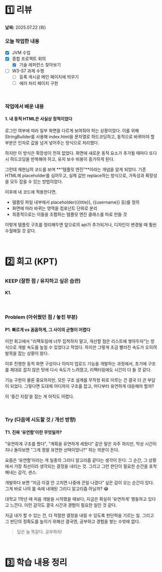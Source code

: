 # 1️⃣ 리뷰
**날짜:** 2025.07.22 (화)

### 오늘 작업한 내용

- [x] JVM 수업
- [x] 종합 프로젝트 회의
  - [x] 기술 레퍼런스 찾아보기 
- [ ] W3-S7 과제 수행
    - [ ] 등록 게시글 메인 페이지에 띄우기
    - [ ] 에러 처리 페이지 구현
<br/>

### 작업에서 배운 내용

#### 1. 내 동적 HTML은 사실상 정적이었다

로그인 여부에 따라 일부 화면을 다르게 보여줘야 하는 상황이었다.
이를 위해 StringBuilder를 사용해 index.html을 문자열로 하드코딩하고, 동적으로 바뀌어야 할 부분은 인자로 값을 넘겨 넣어주는 방식으로 처리했다.

하지만 이 방식은 확장성이 전혀 없었다.
화면에 새로운 동적 요소가 추가될 때마다 또다시 하드코딩을 반복해야 하고,
유지 보수 비용이 증가하게 된다.

그런데 재현님의 코드를 보며 **“템플릿 엔진”**이라는 개념을 알게 되었다.
기존 HTML에 placeholder를 심어두고, 실제 값만 replace하는 방식으로,
가독성과 확장성을 모두 잡을 수 있는 방법이었다.

이후에 내 코드에 적용한다면,
- 템플릿 파일 내부에서 placeholder({{title}}, {{username}} 등)를 정의
- 화면에 따라 바뀌는 영역을 컴포넌트 단위로 분리
- 최종적으로는 이들을 조합하는 템플릿 엔진 클래스를 따로 만들 것

이렇게 템플릿 구조를 정리해두면 앞으로의 api가 추가되거나, 디자인이 변경될 때 훨씬 수월해질 것 같다.

<br/>

#  2️⃣ 회고 (KPT)

### KEEP (잘한 점 / 유지하고 싶은 습관)

#### K1. 

<br/>

### Problem (아쉬웠던 점 / 놓친 부분)

#### P1. 빠르게 vs 꼼꼼하게, 그 사이의 균형이 어렵다

이전 회고에서 "리팩토링에 너무 집착하지 말고, 개선할 점은 리스트에 쌓아두자"는 방식으로 개발 속도를 높일 수 있었다고 적었다.
하지만 그렇게 조금 빨라진 속도가 오히려 발목을 잡는 상황이 왔다.

이후 진행한 동적 화면 구성이나 이미지 업로드 기능을 개발하는 과정에서,
초기에 구조를 제대로 잡지 않은 탓에 다시 속도가 느려졌고, 리팩터링에도 시간이 더 들 것 같다.

기능 구현이 물론 중요하지만, 모든 구조 설계를 무작정 뒤로 미루는 건 결국 더 큰 부담이 되었다.
그렇다면 도대체 어디까지 구조를 잡고, 어디부터 유연하게 대응해야 할까?

이 ‘중간 지점’을 잡는 게 아직도 어렵다.

<br/>

### Try (다음에 시도할 것 / 개선 방향)

#### T1. 진짜 ‘유연함’이란 무엇일까?

"유연하게 구조를 짰다", "계획을 유연하게 세웠다" 같은 말은 자주 하지만,
막상 시간이 지나 돌아보면 "그게 정말 유연한 선택이었나?" 하는 의문이 든다.

요즘은 ‘유연함’이라는 게 일종의 그리디 알고리즘 같다는 생각이 든다.
그 순간, 그 상황에서 가장 최선이라 생각되는 결정을 내리는 것.
그리고 그런 판단이 필요한 순간을 포착해내는 감각, 센스.

개발하다 보면 “지금 이걸 안 고치면 나중에 큰일 나겠다” 싶은 감이 오는 순간이 있다.
그게 바로 나의 몸 속에 내재된 그리디 알고리즘 아닐까? 😂

대학교 1학년 때 처음 개발을 시작했을 때보다,
지금은 확실히 ‘유연하게’ 행동하고 있다고 느낀다.
이런 감각도 결국 시간과 경험이 필요한 일인 것 같다.

지금 내가 할 수 있는 건,
더 적절한 결정을 내릴 수 있도록 판단력을 기르는 일.
그리고 그 판단의 정확도를 높이기 위해선
결국엔, 공부하고 경험을 쌓는 수밖에 없다.

> 답은 늘 똑같다. 공부하자!

<br/>

#  3️⃣ 학습 내용 정리

<br/>
